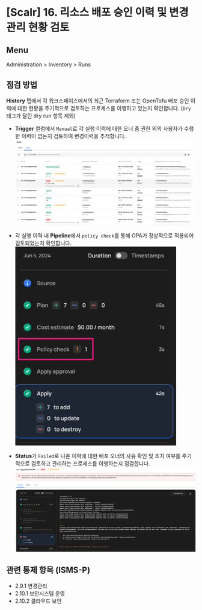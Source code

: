 # [Scalr] 16. 리소스 배포 승인 이력 및 변경 관리 현황 검토

## Menu 
Administration > Inventory > Runs

## 점검 방법 
**History** 탭에서 각 워크스페이스에서의 최근 Terraform 또는 OpenTofu 배포 승인 이력에 대한 현황을 주기적으로 검토하는 프로세스를 이행하고 있는지 확인합니다. (`Dry` 태그가 달린 dry run 항목 제외) 

- **Trigger** 컬럼에서 `Manual`로 각 실행 이력에 대한 오너 중 권한 외의 사용자가 수행한 이력이 없는지 검토하여 변경이력을 추적합니다. 
![Runs History](images/runs-history.png)

- 각 실행 이력 내 **Pipeline**에서 `policy check`를 통해 OPA가 정상적으로 적용되어 검토되었는지 확인합니다. 
![Pipeline Policy Check](images/pipeline-policy-check.png)

- **Status**가 `Failed`로 나온 이력에 대한 배포 오너의 사유 확인 및 조치 여부를 주기적으로 검토하고 관리하는 프로세스를 이행하는지 점검합니다.
![Pipeline Apply Failed](images/pipeline-apply-failed.png)

## 관련 통제 항목 (ISMS-P)
- 2.9.1 변경관리
- 2.10.1 보안시스템 운영
- 2.10.2 클라우드 보안